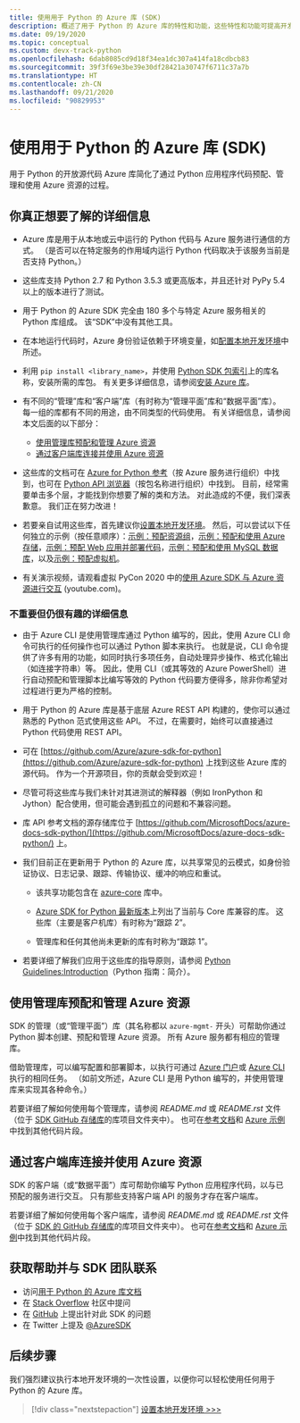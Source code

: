 ```yaml
---
title: 使用用于 Python 的 Azure 库 (SDK)
description: 概述了用于 Python 的 Azure 库的特性和功能，这些特性和功能可提高开发人员预配、使用和管理 Azure 资源时的工作效率。
ms.date: 09/19/2020
ms.topic: conceptual
ms.custom: devx-track-python
ms.openlocfilehash: 6dab8085cd9d18f34ea1dc307a414fa18cdbcb83
ms.sourcegitcommit: 39f3f69e3be39e30df28421a30747f6711c37a7b
ms.translationtype: HT
ms.contentlocale: zh-CN
ms.lasthandoff: 09/21/2020
ms.locfileid: "90829953"
---
```

# <a name="use-the-azure-libraries-sdk-for-python"></a>使用用于 Python 的 Azure 库 (SDK)

用于 Python 的开放源代码 Azure 库简化了通过 Python 应用程序代码预配、管理和使用 Azure 资源的过程。

## <a name="the-details-you-really-want-to-know"></a>你真正想要了解的详细信息

- Azure 库是用于从本地或云中运行的 Python 代码与 Azure 服务进行通信的方式。 （是否可以在特定服务的作用域内运行 Python 代码取决于该服务当前是否支持 Python。）

- 这些库支持 Python 2.7 和 Python 3.5.3 或更高版本，并且还针对 PyPy 5.4 以上的版本进行了测试。

- 用于 Python 的 Azure SDK 完全由 180 多个与特定 Azure 服务相关的 Python 库组成。 该“SDK”中没有其他工具。

- 在本地运行代码时，Azure 身份验证依赖于环境变量，如[配置本地开发环境](configure-local-development-environment.md)中所述。 

- 利用 `pip install <library_name>`，并使用 [Python SDK 包索引](azure-sdk-library-package-index.md)上的库名称，安装所需的库包。 有关更多详细信息，请参阅[安装 Azure 库](azure-sdk-install.md)。

- 有不同的“管理”库和“客户端”库（有时称为“管理平面”库和“数据平面”库）。 每一组的库都有不同的用途，由不同类型的代码使用。 有关详细信息，请参阅本文后面的以下部分：
  - [使用管理库预配和管理 Azure 资源](#provision-and-manage-azure-resources-with-management-libraries)
  - [通过客户端库连接并使用 Azure 资源](#connect-to-and-use-azure-resources-with-client-libraries)

- 这些库的文档可在 [Azure for Python 参考](/python/api/overview/azure/?view=azure-python)（按 Azure 服务进行组织）中找到，也可在 [Python API 浏览器](/python/api/?view=azure-python)（按包名称进行组织）中找到。 目前，经常需要单击多个层，才能找到你想要了解的类和方法。 对此造成的不便，我们深表歉意。 我们正在努力改进！

- 若要亲自试用这些库，首先建议你[设置本地开发环境](configure-local-development-environment.md)。 然后，可以尝试以下任何独立的示例（按任意顺序）：[示例：预配资源组](azure-sdk-example-resource-group.md)，[示例：预配和使用 Azure 存储](azure-sdk-example-storage.md)，[示例：预配 Web 应用并部署代码](azure-sdk-example-web-app.md)，[示例：预配和使用 MySQL 数据库](azure-sdk-example-database.md)，以及[示例：预配虚拟机](azure-sdk-example-virtual-machines.md)。

- 有关演示视频，请观看虚拟 PyCon 2020 中的<a href="https://www.youtube.com/watch?v=M1pVxItg2Mg&feature=youtu.be&ocid=AID3006292" target="_blank">使用 Azure SDK 与 Azure 资源进行交互</a> (youtube.com)。

### <a name="non-essential-but-still-interesting-details"></a>不重要但仍很有趣的详细信息

- 由于 Azure CLI 是使用管理库通过 Python 编写的，因此，使用 Azure CLI 命令可执行的任何操作也可以通过 Python 脚本来执行。 也就是说，CLI 命令提供了许多有用的功能，如同时执行多项任务，自动处理异步操作、格式化输出（如连接字符串）等。 因此，使用 CLI（或其等效的 Azure PowerShell）进行自动预配和管理脚本比编写等效的 Python 代码要方便得多，除非你希望对过程进行更为严格的控制。

- 用于 Python 的 Azure 库是基于底层 Azure REST API 构建的，使你可以通过熟悉的 Python 范式使用这些 API。 不过，在需要时，始终可以直接通过 Python 代码使用 REST API。

- 可在 [https://github.com/Azure/azure-sdk-for-python](https://github.com/Azure/azure-sdk-for-python) 上找到这些 Azure 库的源代码。 作为一个开源项目，你的贡献会受到欢迎！

- 尽管可将这些库与我们未针对其进测试的解释器（例如 IronPython 和 Jython）配合使用，但可能会遇到孤立的问题和不兼容问题。

- 库 API 参考文档的源存储库位于 [https://github.com/MicrosoftDocs/azure-docs-sdk-python/](https://github.com/MicrosoftDocs/azure-docs-sdk-python/) 上。

- 我们目前正在更新用于 Python 的 Azure 库，以共享常见的云模式，如身份验证协议、日志记录、跟踪、传输协议、缓冲的响应和重试。

  - 该共享功能包含在 [azure-core](https://github.com/Azure/azure-sdk-for-python/tree/master/sdk/core/azure-core) 库中。

  - [Azure SDK for Python 最新版本](azure-sdk-library-package-index.md#libraries-using-azurecore)上列出了当前与 Core 库兼容的库。 这些库（主要是客户机库）有时称为“跟踪 2”。

  - 管理库和任何其他尚未更新的库有时称为“跟踪 1”。

- 若要详细了解我们应用于这些库的指导原则，请参阅 [Python Guidelines:Introduction](https://azure.github.io/azure-sdk/python_introduction.html)（Python 指南：简介）。

## <a name="provision-and-manage-azure-resources-with-management-libraries"></a>使用管理库预配和管理 Azure 资源

SDK 的管理（或“管理平面”）库（其名称都以 `azure-mgmt-` 开头）可帮助你通过 Python 脚本创建、预配和管理 Azure 资源。 所有 Azure 服务都有相应的管理库。

借助管理库，可以编写配置和部署脚本，以执行可通过 [Azure 门户](https://portal.azure.com)或 [Azure CLI](/cli/azure/install-azure-cli) 执行的相同任务。 （如前文所述，Azure CLI 是用 Python 编写的，并使用管理库来实现其各种命令。）

若要详细了解如何使用每个管理库，请参阅 *README.md* 或 *README.rst* 文件（位于 [SDK GitHub 存储库](https://github.com/Azure/azure-sdk-for-python/tree/master/sdk)的库项目文件夹中）。 也可在[参考文档](/python/api?view=azure-python)和 [Azure 示例](/samples/browse/?languages=python&products=azure)中找到其他代码片段。

## <a name="connect-to-and-use-azure-resources-with-client-libraries"></a>通过客户端库连接并使用 Azure 资源

SDK 的客户端（或“数据平面”）库可帮助你编写 Python 应用程序代码，以与已预配的服务进行交互。 只有那些支持客户端 API 的服务才存在客户端库。

若要详细了解如何使用每个客户端库，请参阅 *README.md* 或 *README.rst* 文件（位于 [SDK 的 GitHub 存储库](https://github.com/Azure/azure-sdk-for-python/tree/master/sdk)的库项目文件夹中）。 也可在[参考文档](/python/api?view=azure-python)和 [Azure 示例](/samples/browse/?languages=python&products=azure)中找到其他代码片段。

## <a name="get-help-and-connect-with-the-sdk-team"></a>获取帮助并与 SDK 团队联系

- 访问[用于 Python 的 Azure 库文档](https://aka.ms/python-docs)
- 在 [Stack Overflow](https://stackoverflow.com/questions/tagged/azure-sdk-python) 社区中提问
- 在 [GitHub](https://github.com/Azure/azure-sdk-for-python/issues) 上提出针对此 SDK 的问题
- 在 Twitter 上提及 [@AzureSDK](https://twitter.com/AzureSdk/)

## <a name="next-step"></a>后续步骤

我们强烈建议执行本地开发环境的一次性设置，以便你可以轻松使用任何用于 Python 的 Azure 库。

> [!div class="nextstepaction"]
> [设置本地开发环境 >>>](configure-local-development-environment.md)
